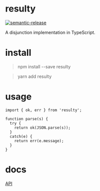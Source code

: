 # resulty

[![semantic-release](https://img.shields.io/badge/%20%20%F0%9F%93%A6%F0%9F%9A%80-semantic--release-e10079.svg?style=plastic)](https://github.com/semantic-release/semantic-release)


A disjunction implementation in TypeScript.

# install

> npm install --save resulty

> yarn add resulty

# usage

    import { ok, err } from 'resulty';

    function parse(s) {
      try {
        return ok(JSON.parse(s));
      }
      catch(e) {
        return err(e.message);
      }
    }

# docs

[API](https://kofno.github.io/resulty)
